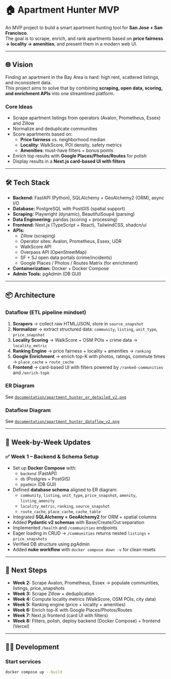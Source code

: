 # 🏠 Apartment Hunter MVP

An MVP project to build a smart apartment hunting tool for **San Jose + San Francisco**.  
The goal is to scrape, enrich, and rank apartments based on **price fairness → locality → amenities**, and present them in a modern web UI.

---

## 🌐 Vision

Finding an apartment in the Bay Area is hard: high rent, scattered listings, and inconsistent data.  
This project aims to solve that by combining **scraping, open data, scoring, and enrichment APIs** into one streamlined platform.

### Core Ideas

- Scrape apartment listings from operators (Avalon, Prometheus, Essex) and Zillow
- Normalize and deduplicate communities
- Score apartments based on:
  - **Price fairness** vs. neighborhood median
  - **Locality**: WalkScore, POI density, safety metrics
  - **Amenities**: must-have filters + bonus points
- Enrich top results with **Google Places/Photos/Routes** for polish
- Display results in a **Next.js card-based UI with filters**

---

## 🛠️ Tech Stack

- **Backend:** FastAPI (Python), SQLAlchemy + GeoAlchemy2 (ORM), async I/O
- **Database:** PostgreSQL with PostGIS (spatial support)
- **Scraping:** Playwright (dynamic), BeautifulSoup4 (parsing)
- **Data Engineering:** pandas (scoring + processing)
- **Frontend:** Next.js (TypeScript + React), TailwindCSS, shadcn/ui
- **APIs:**
  - Zillow (scraping)
  - Operator sites: Avalon, Prometheus, Essex, UDR
  - WalkScore API
  - Overpass API (OpenStreetMap)
  - SF + SJ open data portals (crime/incidents)
  - Google Places / Photos / Routes Matrix (for enrichment)
- **Containerization:** Docker + Docker Compose
- **Admin Tools:** pgAdmin (DB GUI)

---

## 📦 Architecture

### Dataflow (ETL pipeline mindset)

1. **Scrapers** → collect raw HTML/JSON, store in `source_snapshot`
2. **Normalizer** → extract structured data: `community`, `listing`, `unit_type`, `price_snapshot`
3. **Locality Scoring** → WalkScore + OSM POIs + crime data → `locality_metric`
4. **Ranking Engine** → price fairness + locality + amenities → `ranking`
5. **Google Enrichment** → enrich top-K with photos, ratings, commute times → `place_cache` + `route_cache`
6. **Frontend** → card-based UI with filters powered by `/ranked-communities` and `/enrich-topk`

### ER Diagram

See [`documentation/apartment_hunter_er_detailed_v2.png`](documentation/apartment_hunter_er_detailed_v2.png)

### Dataflow Diagram

See [`documentation/apartment_hunter_dataflow_v2.png`](documentation/apartment_hunter_dataflow_v2.png)

---

## 🚀 Week-by-Week Updates

### ✅ Week 1 – Backend & Schema Setup

- Set up **Docker Compose** with:
  - `backend` (FastAPI)
  - `db` (Postgres + PostGIS)
  - `pgadmin` (DB GUI)
- Defined **database schema** aligned to ER diagram:
  - `community`, `listing`, `unit_type`, `price_snapshot`, `amenity`, `listing_amenity`
  - `locality_metric`, `ranking`, `source_snapshot`
  - `route_cache`, `place_cache`, `cache_table`
- Integrated **SQLAlchemy + GeoAlchemy2** for ORM + spatial columns
- Added **Pydantic v2 schemas** with Base/Create/Out separation
- Implemented `/health` and `/communities` endpoints
- Eager loading in CRUD → `/communities` returns nested `listings` + `price_snapshots`
- Verified DB structure using pgAdmin
- Added **nuke workflow** with `docker compose down -v` for clean resets

---

## 📌 Next Steps

- **Week 2:** Scrape Avalon, Prometheus, Essex → populate communities, listings, price_snapshots
- **Week 3:** Scrape Zillow + deduplication
- **Week 4:** Compute locality metrics (WalkScore, OSM POIs, city data)
- **Week 5:** Ranking engine (price + locality + amenities)
- **Week 6:** Enrich top-K with Google Places/Photos/Routes
- **Week 7:** Next.js frontend (card UI with filters)
- **Week 8:** Filters, polish, deploy backend (Docker Compose) + frontend (Vercel)

---

## 🧑‍💻 Development

### Start services

```bash
docker compose up --build
```
